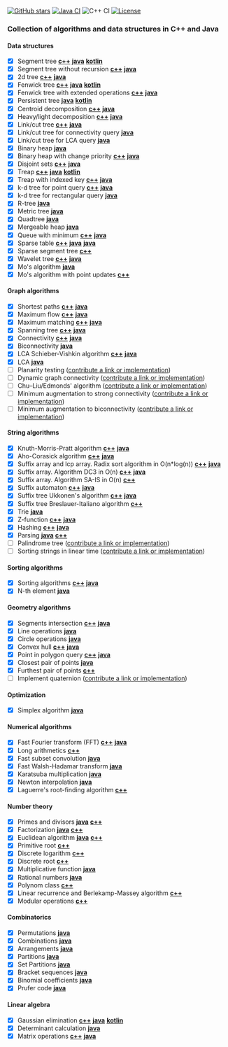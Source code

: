 [![GitHub stars](https://img.shields.io/github/stars/indy256/codelibrary.svg?style=flat&label=star)](https://github.com/indy256/codelibrary/)
[![Java CI](https://github.com/indy256/codelibrary/workflows/Java%20CI/badge.svg)](https://github.com/indy256/codelibrary/actions?query=workflow%3A%22Java+CI%22)
![C++ CI](https://github.com/indy256/codelibrary/workflows/C++%20CI/badge.svg)
[![License](https://img.shields.io/badge/license-UNLICENSE-green.svg)](https://github.com/indy256/codelibrary/blob/master/UNLICENSE)

### Collection of algorithms and data structures in C++ and Java

#### Data structures
+ [x] Segment tree [**c++**](cpp/structures/segment_tree.h) [**java**](java/structures/SegmentTree.java) [**kotlin**](kotlin/SegmentTree.kt)
+ [x] Segment tree without recursion [**c++**](cpp/structures/segment_tree_without_recursion.cpp) [**java**](java/structures/SegmentTreeWithoutRecursion.java)
+ [x] 2d tree [**c++**](cpp/structures/tree_2d.cpp) [**java**](java/structures/Tree2d.java)
+ [x] Fenwick tree [**c++**](cpp/structures/fenwick_tree.cpp) [**java**](java/structures/FenwickTree.java) [**kotlin**](kotlin/FenwickTree.kt)
+ [x] Fenwick tree with extended operations [**c++**](cpp/structures/fenwick_tree_interval.cpp) [**java**](java/structures/FenwickTreeExtended.java)
+ [x] Persistent tree [**java**](java/structures/PersistentTree.java) [**kotlin**](kotlin/PersistentTree.kt)
+ [x] Centroid decomposition [**c++**](cpp/structures/centroid_decomposition.cpp) [**java**](java/structures/CentroidDecomposition.java)
+ [x] Heavy/light decomposition [**c++**](cpp/structures/heavy_light_decomposition.cpp) [**java**](java/structures/HeavyLight.java)
+ [x] Link/cut tree [**c++**](cpp/structures/link_cut_tree.cpp) [**java**](java/structures/LinkCutTree.java)
+ [x] Link/cut tree for connectivity query [**java**](java/structures/LinkCutTreeConnectivity.java)
+ [x] Link/cut tree for LCA query [**java**](java/structures/LinkCutTreeLca.java)
+ [x] Binary heap [**java**](java/structures/BinaryHeap.java)
+ [x] Binary heap with change priority [**c++**](cpp/structures/binary_heap.cpp) [**java**](java/structures/BinaryHeapExtended.java)
+ [x] Disjoint sets [**c++**](cpp/structures/disjoint_sets.cpp) [**java**](java/structures/DisjointSets.java)
+ [x] Treap [**c++**](cpp/structures/treap.h) [**java**](java/structures/Treap.java) [**kotlin**](kotlin/Treap.kt)
+ [x] Treap with indexed key [**c++**](cpp/structures/treap_indexed.cpp) [**java**](java/structures/TreapIndexed.java)
+ [x] k-d tree for point query [**c++**](cpp/structures/kd_tree.cpp) [**java**](java/structures/KdTreePointQuery.java)
+ [x] k-d tree for rectangular query [**java**](java/structures/KdTreeRectQuery.java)
+ [x] R-tree [**java**](java/structures/RTree.java)
+ [x] Metric tree [**java**](java/structures/MetricTree.java)
+ [x] Quadtree [**java**](java/structures/QuadTree.java)
+ [x] Mergeable heap [**java**](java/structures/MergeableHeap.java)
+ [x] Queue with minimum [**c++**](cpp/structures/queue_min.cpp) [**java**](java/structures/QueueMin.java)
+ [x] Sparse table [**c++**](cpp/structures/sparse-table.cpp) [**java**](java/structures/RmqSparseTable.java) [**java**](java/graphs/lca/LcaSparseTable.java)
+ [x] Sparse segment tree [**c++**](cpp/structures/sparse-segment-tree.cpp)
+ [x] Wavelet tree [**c++**](cpp/structures/wavelet_tree.cpp) [**java**](java/structures/WaveletTree.java)
+ [x] Mo's algorithm [**java**](java/structures/MosAlgorithm.java)
+ [x] Mo's algorithm with point updates [**c++**](cpp/structures/mos_with_updates.cpp)

#### Graph algorithms
+ [x] Shortest paths [**c++**](cpp/graphs/shortestpaths) [**java**](java/graphs/shortestpaths)
+ [x] Maximum flow [**c++**](cpp/graphs/flows) [**java**](java/graphs/flows)
+ [x] Maximum matching [**c++**](cpp/graphs/matchings) [**java**](java/graphs/matchings)
+ [x] Spanning tree [**c++**](cpp/graphs/spanningtree) [**java**](java/graphs/spanningtree)
+ [x] Connectivity [**c++**](cpp/graphs/dfs) [**java**](java/graphs/dfs)
+ [x] Biconnectivity [**java**](java/graphs/dfs/Biconnectivity.java)
+ [x] LCA Schieber-Vishkin algorithm [**c++**](cpp/graphs/lca/lca_rmq_schieber_vishkin.cpp) [**java**](java/graphs/lca/LcaSchieberVishkin.java)
+ [x] LCA [**java**](java/graphs/lca)
+ [ ] Planarity testing ([contribute a link or implementation](https://github.com/indy256/codelibrary/issues/28))
+ [ ] Dynamic graph connectivity ([contribute a link or implementation](https://github.com/indy256/codelibrary/issues/29))
+ [ ] Chu–Liu/Edmonds' algorithm ([contribute a link or implementation](https://github.com/indy256/codelibrary/issues/30))
+ [ ] Minimum augmentation to strong connectivity ([contribute a link or implementation](https://github.com/indy256/codelibrary/issues/32))
+ [ ] Minimum augmentation to biconnectivity ([contribute a link or implementation](https://github.com/indy256/codelibrary/issues/33))

#### String algorithms
+ [x] Knuth-Morris-Pratt algorithm [**c++**](cpp/strings/kmp.cpp) [**java**](java/strings/Kmp.java)
+ [x] Aho-Corasick algorithm [**c++**](cpp/strings/aho-corasick.cpp) [**java**](java/strings/AhoCorasick.java)
+ [x] Suffix array and lcp array. Radix sort algorithm in O(n*log(n)) [**c++**](cpp/strings/suffix-array.cpp) [**java**](java/strings/SuffixArray.java)
+ [x] Suffix array. Algorithm DC3 in O(n) [**c++**](cpp/strings/suffix-array-dc3.cpp) [**java**](java/strings/SuffixArrayDC3.java)
+ [x] Suffix array. Algorithm SA-IS in O(n) [**c++**](cpp/strings/suffix-array-sa-is.cpp)
+ [x] Suffix automaton [**c++**](cpp/strings/suffix-automaton.cpp) [**java**](java/strings/SuffixAutomaton.java)
+ [x] Suffix tree Ukkonen's algorithm [**c++**](cpp/strings/suffix_tree_ukkonen.cpp) [**java**](java/strings/SuffixTree.java)
+ [x] Suffix tree Breslauer-Italiano algorithm [**c++**](cpp/strings/suffix_tree_breslauer_italiano.cpp)
+ [x] Trie [**java**](java/strings/Trie.java)
+ [x] Z-function [**c++**](cpp/strings/z-function.cpp) [**java**](java/strings/ZFunction.java)
+ [x] Hashing [**c++**](cpp/strings/hashing.cpp) [**java**](java/strings/Hashing.java)
+ [x] Parsing [**java**](java/parsing) [**c++**](cpp/parsing)
+ [ ] Palindrome tree ([contribute a link or implementation](https://github.com/indy256/codelibrary/issues/34))
+ [ ] Sorting strings in linear time ([contribute a link or implementation](https://github.com/indy256/codelibrary/issues/31))

#### Sorting algorithms
+ [x] Sorting algorithms [**c++**](cpp/sort/sort.cpp) [**java**](java/sort/Sort.java)
+ [x] N-th element [**java**](java/sort/NthElement.java)

#### Geometry algorithms
+ [x] Segments intersection [**c++**](cpp/geometry/segments_intersection.cpp) [**java**](java/geometry/SegmentsIntersection.java)
+ [x] Line operations [**java**](java/geometry/LineGeometry.java)
+ [x] Circle operations [**java**](java/geometry/CircleOperations.java)
+ [x] Convex hull [**c++**](cpp/geometry/convex_hull.cpp) [**java**](java/geometry/ConvexHull.java)
+ [x] Point in polygon query [**c++**](cpp/geometry/point_in_polygon.cpp) [**java**](java/geometry/PointInPolygon.java)
+ [x] Closest pair of points [**java**](java/geometry/Closest2Points.java)
+ [x] Furthest pair of points [**c++**](cpp/geometry/diameter.cpp)
+ [ ] Implement quaternion ([contribute a link or implementation](https://github.com/indy256/codelibrary/issues/35))

#### Optimization
+ [x] Simplex algorithm [**java**](java/optimization/Simplex.java)

#### Numerical algorithms
+ [x] Fast Fourier transform (FFT) [**c++**](cpp/numeric/fft.h) [**java**](java/numeric/FFT.java)
+ [x] Long arithmetics [**c++**](cpp/numeric/bigint.cpp)
+ [x] Fast subset convolution [**java**](java/numeric/SubsetConvolution.java)
+ [x] Fast Walsh-Hadamar transform [**java**](java/numeric/WalshHadamarTransform.java)
+ [x] Karatsuba multiplication [**java**](java/numeric/KaratsubaMultiply.java)
+ [x] Newton interpolation [**java**](java/numeric/NewtonInterpolation.java)
+ [x] Laguerre's root-finding algorithm [**c++**](cpp/numeric/polynom-roots.cpp)

#### Number theory
+ [x] Primes and divisors [**java**](java/numbertheory/PrimesAndDivisors.java) [**c++**](cpp/numbertheory/primes_and_divisors.cpp)
+ [x] Factorization [**java**](java/numbertheory/Factorization.java) [**c++**](cpp/numbertheory/factorization.cpp)
+ [x] Euclidean algorithm [**java**](java/numbertheory/Euclid.java) [**c++**](cpp/numbertheory/euclid.cpp)
+ [x] Primitive root [**c++**](cpp/numbertheory/primitive_root.cpp)
+ [x] Discrete logarithm [**c++**](cpp/numbertheory/discrete_log.cpp)
+ [x] Discrete root [**c++**](cpp/numbertheory/discrete_root.cpp)
+ [x] Multiplicative function [**java**](java/numbertheory/MultiplicativeFunction.java)
+ [x] Rational numbers [**java**](java/numbertheory/Rational.java)
+ [x] Polynom class [**c++**](cpp/numbertheory/polynom.h)
+ [x] Linear recurrence and Berlekamp-Massey algorithm [**c++**](cpp/numbertheory/linear_recurrence.cpp)
+ [x] Modular operations [**c++**](cpp/numbertheory/modint.h)

#### Combinatorics
+ [x] Permutations [**java**](java/combinatorics/Permutations.java)
+ [x] Combinations [**java**](java/combinatorics/Combinations.java)
+ [x] Arrangements [**java**](java/combinatorics/Arrangements.java)
+ [x] Partitions [**java**](java/combinatorics/Partitions.java)
+ [x] Set Partitions [**java**](java/combinatorics/SetPartitions.java)
+ [x] Bracket sequences [**java**](java/combinatorics/BracketSequences.java)
+ [x] Binomial coefficients [**java**](java/combinatorics/BinomialCoefficients.java)
+ [x] Prufer code [**java**](java/combinatorics/PruferCode.java)

#### Linear algebra
+ [x] Gaussian elimination [**c++**](cpp/linearalgebra/gauss.cpp) [**java**](java/linearalgebra/Gauss.java) [**kotlin**](kotlin/Gauss.kt)
+ [x] Determinant calculation [**java**](java/linearalgebra/Determinant.java)
+ [x] Matrix operations [**c++**](cpp/linearalgebra/matrix.h) [**java**](java/linearalgebra/Matrix.java)
